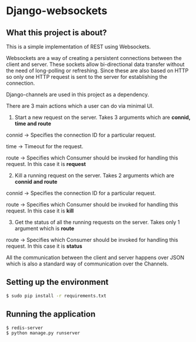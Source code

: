 Django-websockets
=================


What this project is about?
---------------------------

This is a simple implementation of REST using Websockets.

Websockets are a way of creating a persistent connections between the client and server. These sockets allow bi-directional data transfer without the need of long-polling or refreshing. Since these are also based on HTTP so only one HTTP request is sent to the server for establishing the connection.

Django-channels are used in this project as a dependency.

There are 3 main actions which a user can do via minimal UI.

1. Start a new request on the server. Takes 3 arguments which are **connid, time and route**

connid -> Specifies the connection ID for a particular request.

time -> Timeout for the request.

route -> Specifies which Consumer should be invoked for handling this request. In this case it is **request**

2. Kill a running request on the server. Takes 2 arguments which are **connid and route**

connid -> Specifies the connection ID for a particular request.

route -> Specifies which Consumer should be invoked for handling this request. In this case it is **kill**

3. Get the status of all the running requests on the server. Takes only 1 argument which is **route**

route -> Specifies which Consumer should be invoked for handling this request. In this case it is **status**

All the communication between the client and server happens over JSON which is also a standard way of communication over the Channels.

Setting up the environment
--------------------------

```bash
$ sudo pip install -r requirements.txt
```


Running the application
-----------------------

```bash
$ redis-server
$ python manage.py runserver
```